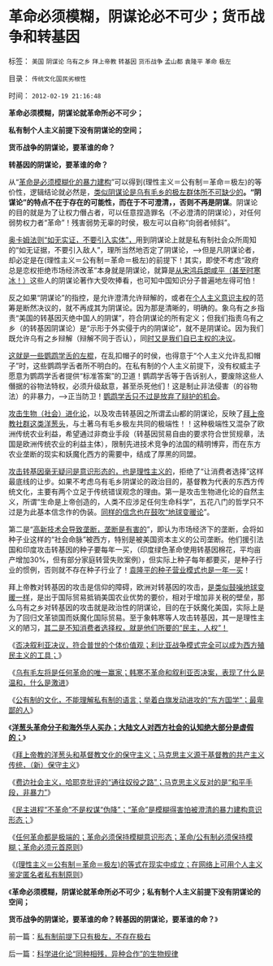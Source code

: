 # 革命必须模糊，阴谋论必不可少；货币战争和转基因

标签： `美国` `阴谋论` `乌有之乡` `拜上帝教` `转基因` `货币战争` `孟山都` `袁隆平` `革命` `极左` 

目录： `传统文化国民劣根性`

时间： `2012-02-19 21:16:48`

**革命必须模糊，阴谋论就革命所必不可少；**

**私有制个人主义前提下没有阴谋论的空间；**

**货币战争的阴谋论，要革谁的命？**

**转基因的阴谋论，要革谁的命？**

从“[革命是必须模糊化的暴力建构](../../../2012/2/17/任何革命都是极端的，极端分子就是革命分子.md)”可以得到(理性主义＝公有制＝革命＝极左)的等价性，逻辑结论就必然是，[类似阴谋论是乌有毛乡的极左群体所不可缺少的](../../../2011/4/27/五毛的阴谋论的贡献.md)**。“阴谋论”的特点不在于存在的可能性，而在于不可澄清，，否则不再是阴谋**。阴谋论的目的就是为了让权力僭占者，可以任意捏造罪名（不必澄清的阴谋论），对任何弱势权力者“革命”！残害弱势无辜的时侯，极左可以自称“向弱者倾斜”。

[奥卡姆法则“如无实证，不要引入实体”，](../../../2011/2/10/没有抽象就没有经济科学和奥卡姆法则.md)用到阴谋论上就是私有制社会众所周知的“如无证据，不要引入敌人”，理所当然地否定了阴谋论，——>但是凡阴谋论者，却必定是在(理性主义＝公有制＝革命＝极左)的前提下！其实，即使不考虑“政府总是恋权拒绝市场经济改革”本身就是阴谋论，就算是[从宋鸿兵朗咸平（甚至时寒冰！）](../../../2008/10/20/民族主义阴谋论不受欢迎.md)这些人的阴谋论著作大受吹捧看，也可知中国知识分子普遍地左得可怕！

反之如果“阴谋论”的指控，是允许澄清允许辩解的，或者在[个人主义意识主权](../../../2011/2/28/“独立的意识主权”相当于生物体的“免疫功能”.md)的范筹是断然决议的，就不再成其为阴谋论。因为那是清晰的，明确的。象乌有之乡指责“美国的转基因灭绝中国人的阴谋”，符合阴谋论的所有定义；但我们指责乌有之乡（的转基因阴谋论）是“示形于外实侵于内的阴谋论”，就不是阴谋论。因为我们既允许乌有之乡辩解（辩解不同于否认），同[时又是我们自已主权的决议](../../../2011/3/2/个体意识主权不是信仰：你的意识，不是别人的意识.md)。

[这就是一些鹦鹉学舌的左棍](../../../2011/3/4/请把话说清楚！沟通科学不是万能的.md)，在乱扣帽子的时侯，也得意于“个人主义允许乱扣帽子”时，这些鹦鹉学舌者所不明白的。在私有制的个人主义前提下，没有权威主子愿意为鹦鹉学舌者提供“标准答案”的卫道！鹦鹉学舌等于告诉别人，要废除这些人僭据的谷物法特权，必须升级敌意，甚至杀死他们！这是制止非法侵害（的谷物法）的非暴力，——>正当防卫！[鹦鹉学舌只不过是放弃了辩护的机会](../../../2010/7/29/任何人有反击侵害的天赋权力.md)。

[攻击生物（社会）进化论](../../../2010/2/2/炮轰进化论.md)，以及攻击转基因之所谓孟山都的阴谋论，反映了[拜上帝教社群这类洋葱头](../../../2012/2/17/拜上帝教的洋葱头和共产主义传统和保守主义.md)，与土著乌有毛乡极左共同的极端性！！这种极端性又混杂了欧洲传统农业利益，希望通过非商业手段（转基因贸易自由的要求符合世贸规章，法国是欧洲传统农业的利益主体），限制先进技术竞争的法国的精明博弈，而在东方农业垄断的现实和妖魔化西方的需要中，结成了厚黑的同盟。

[攻击转基因毫无疑问是意识形态的，也是理性主义的](../../../2011/7/12/粮食，转基因，食品安全的意识形态化；(大盘仍然强势).md)，拒绝了“让消费者选择”这样最底线的让步。如果不考虑乌有毛乡阴谋论的政治目的，基督教为代表的东西方传统文化，主要有两个立足于传统错误观念的理由。第一是攻击生物进化论的自然主义，所谓“生命是上帝创造的，人类不应涉足任何生命科学”，五花八门的哲学只不过是为此基本信念作的伪装。[同样的信念也在鼓吹“地球变暖论](../../../2010/5/10/美国科学院255位院士成了理性主义哲学家.md)”。

第二是“[高新技术会导致垄断，垄断是有害的](../../../2010/11/4/市场的垄断基础将自然消失，反垄断的恶劣后果.md)”，即认为市场经济下的垄断，会将如种子业这样的“社会命脉”被西方，特别是被美国资本主义的公司垄断。他们援引法国和印度攻击转基因的种子要每年一买，（印度绿色革命使用转基因棉花，平均亩产增加30%，但有部分家庭转营失败案例），但实际上种子每年都要买，是种子行业的惯例，否则就不存在种子行业了！[袁隆平的种子营业模式也是一年一买](../../../2010/3/4/“爱国分子”之“转基因经过一代人的检验”不成理由.md)！

拜上帝教对转基因的攻击是信仰的障碍，欧洲对转基因的攻击，[是类似鼓噪地球变暖一样](../../../2009/12/30/中国操心CO2排放是吃饱了撑着.md)，是出于国际贸易抵销美国农业优势的要价，相对于增加非关税的壁垒，那么乌有之乡对转基因的攻击就是政治性的阴谋论，目的在于妖魔化美国，实际上是为了回归文革锁国而妖魔化国际贸易。至于象韩寒等人攻击转基因，其一是理性主义的陋习，[其二是不知消费者选择权，就是他们所要的“民主，人权”！](../../../2011/6/13/转基因禁入侵犯了消费者的人权.md)

《[否决叙利亚决议，符合普世的个体价值观；利比亚战争模式完全可以成为西方殖民主义的工具；](../../../2012/2/16/中国否决叙利亚决议，符合普世的个体价值观.md)》

《[乌有毛左将是任何革命的唯一赢家；韩寒不革命和叙利亚否决案，表现了什么是温和，什么是激进](../../../2012/2/16/韩寒不革命和叙利亚案，表现了什么是温和什么是激进？.md)》

《[公有制的文化，不能理解私有制的语言；举着白旗发动进攻的“东方国学”；最卑鄙的人](../../../2012/2/16/举着白旗发动进攻的“国学”.md)》

《[**洋葱头革命分子和海外华人买办；大陆文人对西方社会的认知绝大部分是虚假的；**](../../../2012/2/16/洋葱头革命分子和海外华人的买办.md)》

《[拜上帝教的洋葱头和基督教文化的保守主义；马克思主义源于基督教的共产主义传统，（新）保守主义](../../../2012/2/17/拜上帝教的洋葱头和共产主义传统和保守主义.md)》

《[费边社会主义，哈耶克批评的“通往奴役之路”；马克思主义反对的是“和平手段，非暴力”](../../../2012/2/17/费边社会主义和洋葱头的革命.md)》

《[民主进程“不革命”不是权谋“伪降”；“革命”是模糊得害怕被澄清的暴力建构意识形态；](../../../2012/2/17/革命是害怕被澄清的暴力建构，皮诺切特和阿连德.md)》

《[任何革命都是极端的；革命必须保持模糊意识形态；革命/公有制必须保持模糊；革命必须元首原则](../../../2012/2/17/任何革命都是极端的，极端分子就是革命分子.md)》

《[(理性主义＝公有制＝革命＝极左)的等式在现实中成立；在网络上可用个人主义鉴定匿名者私有制原则](../../../2012/2/19/私有制前提下只有极左，不存在极右.md)》

《**革命必须模糊，阴谋论就革命所必不可少；私有制个人主义前提下没有阴谋论的空间；**

**货币战争的阴谋论，要革谁的命？转基因的阴谋论，要革谁的命？**》



前一篇：[私有制前提下只有极左，不存在极右](../../../2012/2/19/私有制前提下只有极左，不存在极右.md)

后一篇：[科学进化论“同种相残，异种合作”的生物规律](../../../2012/2/19/科学进化论“同种相残，异种合作”的生物规律.md)